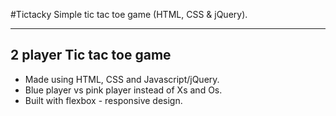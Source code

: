 #Tictacky
Simple tic tac toe game (HTML, CSS &amp; jQuery).

___

## 2 player Tic tac toe game

+ Made using HTML, CSS and Javascript/jQuery.
+ Blue player vs pink player instead of Xs and Os.
+ Built with flexbox - responsive design.
